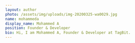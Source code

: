 ```yaml
---
layout: author
photo: /assets/img/uploads/img-20200325-wa0029.jpg
name: mohammeda
display_name: Mohammed A
position: Founder & Developer
bio: Hi, I am Mohammed A, Founder & Developer at TagBit.
---
```

